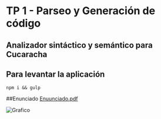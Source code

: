# TP 1 - Parseo y Generación de código

## Analizador sintáctico y semántico para Cucaracha


## Para levantar la aplicación

    npm i && gulp

##Enunciado
[Enuunciado.pdf](https://docs.google.com/viewer?url=https://raw.githubusercontent.com/arq1nnySu/cucaracha/master/resources/Enunciado.pdf)

![Grafico][Enunciado]

[Enunciado]: https://docs.google.com/viewer?url=https://raw.githubusercontent.com/arq1nnySu/cucaracha/master/resources/Enunciado.pdf
